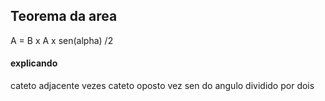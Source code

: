 ## Teorema da area

A = B x A x sen(alpha) /2

#### explicando

cateto adjacente vezes cateto oposto vez sen do angulo dividido por dois